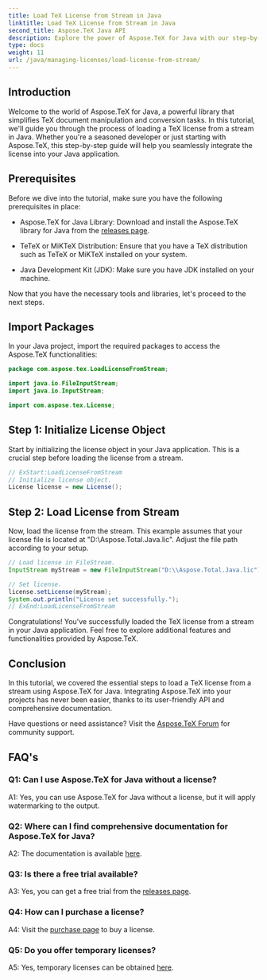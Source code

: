 ```yaml
---
title: Load TeX License from Stream in Java
linktitle: Load TeX License from Stream in Java
second_title: Aspose.TeX Java API
description: Explore the power of Aspose.TeX for Java with our step-by-step guide on loading TeX licenses from streams. Seamlessly integrate TeX document manipulation into your Java applications.
type: docs
weight: 11
url: /java/managing-licenses/load-license-from-stream/
---
```

## Introduction

Welcome to the world of Aspose.TeX for Java, a powerful library that simplifies TeX document manipulation and conversion tasks. In this tutorial, we'll guide you through the process of loading a TeX license from a stream in Java. Whether you're a seasoned developer or just starting with Aspose.TeX, this step-by-step guide will help you seamlessly integrate the license into your Java application.

## Prerequisites

Before we dive into the tutorial, make sure you have the following prerequisites in place:

- Aspose.TeX for Java Library: Download and install the Aspose.TeX library for Java from the [releases page](https://releases.aspose.com/tex/java/).

- TeTeX or MiKTeX Distribution: Ensure that you have a TeX distribution such as TeTeX or MiKTeX installed on your system.

- Java Development Kit (JDK): Make sure you have JDK installed on your machine.

Now that you have the necessary tools and libraries, let's proceed to the next steps.

## Import Packages

In your Java project, import the required packages to access the Aspose.TeX functionalities:

```java
package com.aspose.tex.LoadLicenseFromStream;

import java.io.FileInputStream;
import java.io.InputStream;

import com.aspose.tex.License;
```

## Step 1: Initialize License Object

Start by initializing the license object in your Java application. This is a crucial step before loading the license from a stream.

```java
// ExStart:LoadLicenseFromStream
// Initialize license object.
License license = new License();
```

## Step 2: Load License from Stream

Now, load the license from the stream. This example assumes that your license file is located at "D:\\Aspose.Total.Java.lic". Adjust the file path according to your setup.

```java
// Load license in FileStream.
InputStream myStream = new FileInputStream("D:\\Aspose.Total.Java.lic");

// Set license.
license.setLicense(myStream);
System.out.println("License set successfully.");
// ExEnd:LoadLicenseFromStream
```

Congratulations! You've successfully loaded the TeX license from a stream in your Java application. Feel free to explore additional features and functionalities provided by Aspose.TeX.

## Conclusion

In this tutorial, we covered the essential steps to load a TeX license from a stream using Aspose.TeX for Java. Integrating Aspose.TeX into your projects has never been easier, thanks to its user-friendly API and comprehensive documentation.

Have questions or need assistance? Visit the [Aspose.TeX Forum](https://forum.aspose.com/c/tex/47) for community support.

## FAQ's

### Q1: Can I use Aspose.TeX for Java without a license?

A1: Yes, you can use Aspose.TeX for Java without a license, but it will apply watermarking to the output.

### Q2: Where can I find comprehensive documentation for Aspose.TeX for Java?

A2: The documentation is available [here](https://reference.aspose.com/tex/java/).

### Q3: Is there a free trial available?

A3: Yes, you can get a free trial from the [releases page](https://releases.aspose.com/).

### Q4: How can I purchase a license?

A4: Visit the [purchase page](https://purchase.aspose.com/buy) to buy a license.

### Q5: Do you offer temporary licenses?

A5: Yes, temporary licenses can be obtained [here](https://purchase.aspose.com/temporary-license/).
